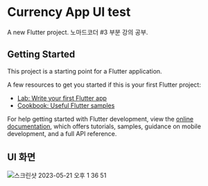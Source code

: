 # Currency App UI test

A new Flutter project.
노마드코더 #3 부분 강의 공부.

## Getting Started

This project is a starting point for a Flutter application.

A few resources to get you started if this is your first Flutter project:

- [Lab: Write your first Flutter app](https://docs.flutter.dev/get-started/codelab)
- [Cookbook: Useful Flutter samples](https://docs.flutter.dev/cookbook)

For help getting started with Flutter development, view the
[online documentation](https://docs.flutter.dev/), which offers tutorials,
samples, guidance on mobile development, and a full API reference.

## UI 화면
![스크린샷 2023-05-21 오후 1 36 51](https://github.com/Ko-Eunseo/flutter_study/assets/85021536/67949e22-ec4e-4830-a854-f6d110b4a7eb)
